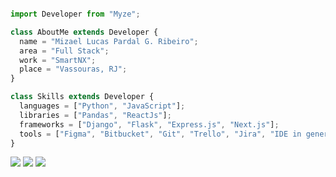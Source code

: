 <!--<p align="left"> 👤 Olá, me chamo <strong>Mizael Pardal</strong>, mais conhecido como <strong>Myze</strong>. Estou em busca de me tornar um <strong>Software Engineer</strong>.</p>

<p align="left">💻 Tecnologias: <strong>Javascript</strong> para Web, <strong>Python</strong> para web e análise de dados, <strong>Postgres</strong> e <strong>Docker</strong>.</p>

<p align="left">🔧 Ferramentas: <strong>VS Code, Figma, Trello, Jira, PyCharm, DataGrip, WebStorm, Bitbucket, Git, GitKraken e GitHub.</strong></p>
-->
```js

import Developer from "Myze";

class AboutMe extends Developer {
  name = "Mizael Lucas Pardal G. Ribeiro";
  area = "Full Stack";
  work = "SmartNX";
  place = "Vassouras, RJ";
}

class Skills extends Developer {
  languages = ["Python", "JavaScript"];
  libraries = ["Pandas", "ReactJs"];
  frameworks = ["Django", "Flask", "Express.js", "Next.js"];
  tools = ["Figma", "Bitbucket", "Git", "Trello", "Jira", "IDE in general"];
}

```
<!--
<div align="center">
  <a href="https://github.com/Myze16">
  <img height="160em" src="https://github-readme-stats.vercel.app/api?username=Myze16&theme=dark&hide_border=true"/>
  <img height="160em" src="https://github-readme-stats.vercel.app/api/top-langs/?username=Myze16&layout=compact&langs_count=7&theme=dark&hide_border=true"/>
  <img src="https://github-readme-stats.vercel.app/api/pin/?username=Myze16&repo=github-Aluguel_de_campos_de_futebol"/>
</div>


  _____                ________        _________________________
 |      \            /          \    /    ________   __    _____|
 |   |\   \        /    /|   |\   \/    /       /  /   |  |_____
 |   |  \   \    /    /  |   |  \     /      /  /      |   _____|
 |   |    \   \/    /    |   |   |   |    /  /_______  |  |_____
 |___|      \_____/      |___|   |___|   |___________| |________|
              

-->
<!--<div style="display: inline_block"><br>
  <img align="center" height="30" width="40" src="https://raw.githubusercontent.com/devicons/devicon/master/icons/javascript/javascript-plain.svg">
  <img align="center" height="30" width="40" src="https://raw.githubusercontent.com/devicons/devicon/master/icons/html5/html5-original.svg">
  <img align="center" height="30" width="40" src="https://raw.githubusercontent.com/devicons/devicon/master/icons/css3/css3-original.svg">
  <img align="center" height="30" width="40" src="https://raw.githubusercontent.com/devicons/devicon/master/icons/python/python-original.svg">
</div><br>
  
  <img align="right" alt="Rafa-pic" height="150" style="border-radius:50px;" src="https://media.discordapp.net/attachments/639956127056134178/890373478988013628/Publicacoes_Instagram_1_1.png?width=676&height=676">
</div>
  -->
<div>
  <a href="https://www.instagram.com/eomyze/" target="_blank"><img src="https://img.shields.io/badge/-Instagram-2e2e2e?style=for-the-badge&logo=instagram&logoColor=white" target="_blank"></a>
  <a href="#" target="_blank"><img src="https://img.shields.io/badge/Discord-2e2e2e?style=for-the-badge&logo=discord&logoColor=white" target="_blank"></a>
  <a href="https://www.linkedin.com/in/mizael-pardal-101a40224/" target="_blank"><img src="https://img.shields.io/badge/-LinkedIn-2e2e2e?style=for-the-badge&logo=linkedin&logoColor=white" target="_blank"></a>
  <!--
  <a href="https://www.youtube.com/channel/UC_-uuuZbY0AAt9CViNzvc-Q" target="_blank"><img src="https://img.shields.io/badge/YouTube-FF0000?style=for-the-badge&logo=youtube&logoColor=white" target="_blank"></a>
 	<a href="https://www.twitch.tv/rafaballerinii" target="_blank"><img src="https://img.shields.io/badge/Twitch-9146FF?style=for-the-badge&logo=twitch&logoColor=white" target="_blank"></a>
  <a href = "mailto:contatorafaballerini@gmail.com"><img src="https://img.shields.io/badge/-Gmail-%23333?style=for-the-badge&logo=gmail&logoColor=white" target="_blank"></a>
  ![Snake animation](https://github.com/Myze16/Myze16/blob/output/github-contribution-grid-snake.svg)
  -->
</div>
